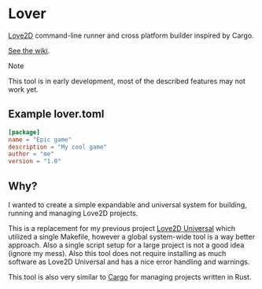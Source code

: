 # Lover
[Love2D](https://love2d.org/) command-line runner and cross platform builder inspired by Cargo.

[See the wiki](https://github.com/Wolfyxon/lover/wiki).

> [!NOTE]
> This tool is in early development, most of the described features may not work yet.

## Example lover.toml
```toml
[package]
name = "Epic game"
description = "My cool game"
author = "me"
version = "1.0"
```

## Why?
I wanted to create a simple expandable and universal system for building, running and managing Love2D projects.

This is a replacement for my previous project [Love2D Universal](https://github.com/Wolfyxon/love2d-universal) which utilized a single Makefile, however a global system-wide tool is a way better approach.
Also a single script setup for a large project is not a good idea (ignore my mess). Also this tool does not require installing as much software as Love2D Universal and has a nice error handling and warnings.

This tool is also very similar to [Cargo](https://github.com/rust-lang/cargo/) for managing projects written in Rust.
